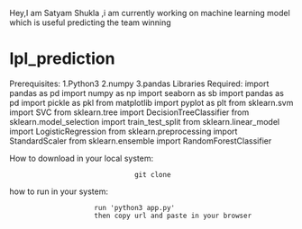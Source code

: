 Hey,I am Satyam Shukla ,i am currently working on machine learning model which is useful predicting the team winning 


# Ipl_prediction #
 Prerequisites:
              1.Python3
              2.numpy
              3.pandas
 Libraries Required:
                   import pandas as pd
                   import numpy as np
                   import seaborn as sb
                   import pandas as pd
                   import pickle as pkl
                   from matplotlib import pyplot as plt
                   from sklearn.svm import SVC
                   from sklearn.tree import DecisionTreeClassifier
                   from sklearn.model_selection import train_test_split
                   from sklearn.linear_model import LogisticRegression
                   from sklearn.preprocessing import StandardScaler
                   from sklearn.ensemble import RandomForestClassifier
 
 How to download in your local system:
 
                                   git clone 
  how to run in your system:
                         
                         run 'python3 app.py'
                         then copy url and paste in your browser
                         
                         
                         
 
                         
                         
                    
                   


